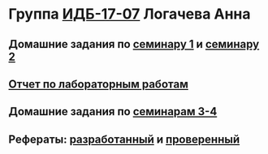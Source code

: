 # Группа [ИДБ-17-07](https://github.com/stankin/design-part-1/wiki/list-idb-17-07) Логачева Анна

## Домашние задания по [семинару 1](https://github.com/stankin/design-part-1/wiki/sem1#%D0%9C%D0%B0%D0%B7%D0%B8%D1%82%D0%BE%D0%B2-%D0%90%D0%B9%D0%BD%D1%83%D1%80) и [семинару 2](https://github.com/stankin/design-part-1/wiki/sem2#%D0%9C%D0%B0%D0%B7%D0%B8%D1%82%D0%BE%D0%B2-%D0%90%D0%B9%D0%BD%D1%83%D1%80-%D0%9C%D0%B8%D0%BB%D0%B5%D0%BD%D0%B0-%D0%A8%D0%B5%D1%80%D0%BC%D0%B0%D1%82%D0%BE%D0%B2%D0%B0)

## [Отчет по лабораторным работам](https://github.com/Logacheva-Anna/LogachevaAnna.github.io/wiki) 

## Домашние задания по [семинарам 3-4]()


## Рефераты: [разработанный]() и [проверенный]()
